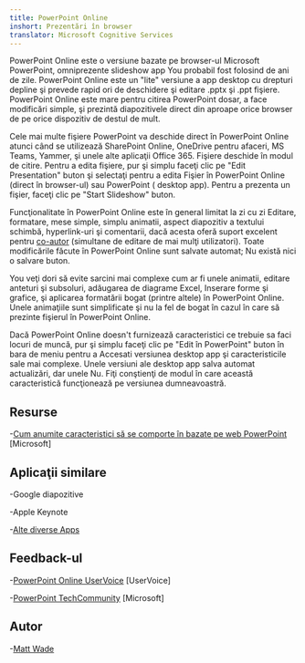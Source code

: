 ```yaml
---
title: PowerPoint Online
inshort: Prezentări în browser
translator: Microsoft Cognitive Services
---
```


PowerPoint Online este o versiune bazate pe browser-ul Microsoft PowerPoint,
omniprezente slideshow app You probabil fost folosind de ani de zile.
PowerPoint Online este un \"lite\" versiune a app desktop cu drepturi depline
şi prevede rapid ori de deschidere şi editare .pptx şi .ppt
fişiere. PowerPoint Online este mare pentru citirea PowerPoint dosar, a face
modificări simple, şi prezintă diapozitivele direct din aproape orice
browser de pe orice dispozitiv de destul de mult.

Cele mai multe fişiere PowerPoint va deschide direct în PowerPoint Online atunci când se utilizează
SharePoint Online, OneDrive pentru afaceri, MS Teams, Yammer, şi unele
alte aplicaţii Office 365. Fişiere deschide în modul de citire. Pentru a edita fişiere,
pur şi simplu faceţi clic pe \"Edit Presentation\" buton şi selectaţi pentru a edita
Fişier în PowerPoint Online (direct în browser-ul) sau PowerPoint (
desktop app). Pentru a prezenta un fişier, faceţi clic pe \"Start Slideshow\" buton.

Funcţionalitate în PowerPoint Online este în general limitat la zi cu zi
Editare, formatare, mese simple, simplu animatii, aspect diapozitiv a textului
schimbă, hyperlink-uri şi comentarii, dacă acesta oferă suport excelent
pentru [co-autor](http://icsh.pt/CoAuthoring) (simultane de editare de
mai mulţi utilizatori). Toate modificările făcute în PowerPoint Online sunt salvate
automat; Nu există nici o salvare buton.

You veţi dori să evite sarcini mai complexe cum ar fi unele animatii, editare
anteturi şi subsoluri, adăugarea de diagrame Excel, Inserare forme şi grafice,
şi aplicarea formatării bogat (printre altele) în PowerPoint Online. Unele
animaţiile sunt simplificate şi nu la fel de bogat în cazul în care să prezinte fişierul în
PowerPoint Online.

Dacă PowerPoint Online doesn\'t furnizează caracteristici ce trebuie sa faci
locuri de muncă, pur şi simplu faceţi clic pe \"Edit în PowerPoint\" buton în bara de meniu pentru a
Accesati versiunea desktop app şi caracteristicile sale mai complexe.
Unele versiuni ale desktop app salva automat actualizări, dar unele
Nu. Fiţi conştienţi de modul în care această caracteristică funcţionează pe versiunea dumneavoastră.

Resurse
---------

-[Cum anumite caracteristici să se comporte în bazate pe web
    PowerPoint](https://support.office.com/en-us/article/How-certain-features-behave-in-web-based-PowerPoint-A931F0C8-1305-4428-8F7C-9CFA00EF28C5)
    \[Microsoft\]

Aplicaţii similare
--------------------

-Google diapozitive

-Apple Keynote

-[Alte diverse
    Apps](https://en.wikipedia.org/wiki/Presentation_program)

Feedback-ul
---------

-[PowerPoint Online UserVoice](https://powerpoint.uservoice.com/forums/270149-powerpoint-online)
    \[UserVoice\]

-[PowerPoint TechCommunity](https://techcommunity.microsoft.com/t5/PowerPoint-Office-Mix/ct-p/PowerPoint)
    \[Microsoft\]

Autor
---------

-[Matt Wade](https://www.linkedin.com/in/thatmattwade/)


